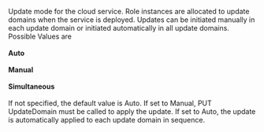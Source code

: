 Update mode for the cloud service. Role instances are allocated to update domains when the service is deployed. Updates can be initiated manually in each update domain or initiated automatically in all update domains.
Possible Values are <br /><br />**Auto**<br /><br />**Manual** <br /><br />**Simultaneous**<br /><br />
If not specified, the default value is Auto. If set to Manual, PUT UpdateDomain must be called to apply the update. If set to Auto, the update is automatically applied to each update domain in sequence.